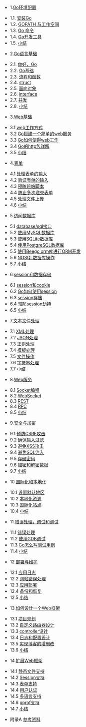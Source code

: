* 1.[Go环境配置](go-custorm/01.0.md)
 - 1.1. [安装Go](go-custorm/01.1.md)
 - 1.2. [GOPATH 与工作空间](go-custorm/01.2.md)
 - 1.3. [Go 命令](go-custorm/01.3.md)
 - 1.4. [Go开发工具](go-custorm/01.4.md)
 - 1.5. [小结](go-custorm/01.5.md)
* 2.[Go语言基础](go-custorm/02.0.md)
 - 2.1. [你好，Go](go-custorm/02.1.md)
 - 2.2. [Go基础](go-custorm/02.2.md)
 - 2.3. [流程和函数](go-custorm/02.3.md)
 - 2.4. [struct](go-custorm/02.4.md)
 - 2.5. [面向对象](go-custorm/02.5.md)
 - 2.6. [interface](go-custorm/02.6.md)
 - 2.7. [并发](go-custorm/02.7.md)
 - 2.8. [小结](go-custorm/02.8.md)
* 3.[Web基础](go-custorm/03.0.md)
 - 3.1 [web工作方式](go-custorm/03.1.md)
 - 3.2 [Go搭建一个简单的web服务](go-custorm/03.2.md)
 - 3.3 [Go如何使得web工作](go-custorm/03.3.md)
 - 3.4 [Go的http包详解](go-custorm/03.4.md)
 - 3.5 [小结](go-custorm/03.5.md)
* 4.[表单](go-custorm/04.0.md)
 - 4.1 [处理表单的输入](go-custorm/04.1.md)
 - 4.2 [验证表单的输入](go-custorm/04.2.md)
 - 4.3 [预防跨站脚本](go-custorm/04.3.md)
 - 4.4 [防止多次递交表单](go-custorm/04.4.md)
 - 4.5 [处理文件上传](go-custorm/04.5.md)
 - 4.6 [小结](go-custorm/04.6.md)
* 5.[访问数据库](go-custorm/05.0.md)
 - 5.1 [database/sql接口](go-custorm/05.1.md)
 - 5.2 [使用MySQL数据库](go-custorm/05.2.md)
 - 5.3 [使用SQLite数据库](go-custorm/05.3.md)
 - 5.4 [使用PostgreSQL数据库](go-custorm/05.4.md)
 - 5.5 [使用Beego orm库进行ORM开发](go-custorm/05.5.md)
 - 5.6 [NOSQL数据库操作](go-custorm/05.6.md)
 - 5.7 [小结](go-custorm/05.7.md)
* 6.[session和数据存储](go-custorm/06.0.md)
 - 6.1 [session和cookie](go-custorm/06.1.md)
 - 6.2 [Go如何使用session](go-custorm/06.2.md)
 - 6.3 [session存储](go-custorm/06.3.md)
 - 6.4 [预防session劫持](go-custorm/06.4.md) 
 - 6.5 [小结](go-custorm/06.5.md)
* 7.[文本文件处理](go-custorm/07.0.md)
 - 7.1 [XML处理](go-custorm/07.1.md)
 - 7.2 [JSON处理](go-custorm/07.2.md) 
 - 7.3 [正则处理](go-custorm/07.3.md)
 - 7.4 [模板处理](go-custorm/07.4.md)
 - 7.5 [文件操作](go-custorm/07.5.md)
 - 7.6 [字符串处理](go-custorm/07.6.md)
 - 7.7 [小结](go-custorm/07.7.md)
* 8.[Web服务](go-custorm/08.0.md)
 - 8.1 [Socket编程](go-custorm/08.1.md)
 - 8.2 [WebSocket](go-custorm/08.2.md)
 - 8.3 [REST](go-custorm/08.3.md)
 - 8.4 [RPC](go-custorm/08.4.md)
 - 8.5 [小结](go-custorm/08.5.md)
* 9.[安全与加密](go-custorm/09.0.md)
 - 9.1 [预防CSRF攻击](go-custorm/09.1.md)
 - 9.2 [确保输入过滤](go-custorm/09.2.md)
 - 9.3 [避免XSS攻击](go-custorm/09.3.md)
 - 9.4 [避免SQL注入](go-custorm/09.4.md)
 - 9.5 [存储密码](go-custorm/09.5.md)
 - 9.6 [加密和解密数据](go-custorm/09.6.md)
 - 9.7 [小结](go-custorm/09.7.md)
* 10.[国际化和本地化](go-custorm/10.0.md) 
 - 10.1 [设置默认地区](go-custorm/10.1.md)
 - 10.2 [本地化资源](go-custorm/10.2.md)
 - 10.3 [国际化站点](go-custorm/10.3.md)
 - 10.4 [小结](go-custorm/10.4.md)
* 11.[错误处理，调试和测试](go-custorm/11.0.md)
 - 11.1 [错误处理](go-custorm/11.1.md)
 - 11.2 [使用GDB调试](go-custorm/11.2.md)
 - 11.3 [Go怎么写测试用例](go-custorm/11.3.md)
 - 11.4 [小结](go-custorm/11.4.md)
* 12.[部署与维护](go-custorm/12.0.md)
 - 12.1 [应用日志](go-custorm/12.1.md)
 - 12.2 [网站错误处理](go-custorm/12.2.md)
 - 12.3 [应用部署](go-custorm/12.3.md)
 - 12.4 [备份和恢复](go-custorm/12.4.md)
 - 12.5 [小结](go-custorm/12.5.md)
* 13.[如何设计一个Web框架](go-custorm/13.0.md)　
 - 13.1 [项目规划](go-custorm/13.1.md)　
 - 13.2 [自定义路由器设计](go-custorm/13.2.md)
 - 13.3 [controller设计](go-custorm/13.3.md)
 - 13.4 [日志和配置设计](go-custorm/13.4.md)
 - 13.5 [实现博客的增删改](go-custorm/13.5.md)
 - 13.6 [小结](go-custorm/13.6.md)　
* 14.[扩展Web框架](go-custorm/14.0.md)
 - 14.1 [静态文件支持](go-custorm/14.1.md)
 - 14.2 [Session支持](go-custorm/14.2.md)
 - 14.3 [表单支持](go-custorm/14.3.md)
 - 14.4 [用户认证](go-custorm/14.4.md)
 - 14.5 [多语言支持](go-custorm/14.5.md)
 - 14.6 [pprof支持](go-custorm/14.6.md)
 - 14.7 [小结](go-custorm/14.7.md)
* 附录A [参考资料](ref.md)